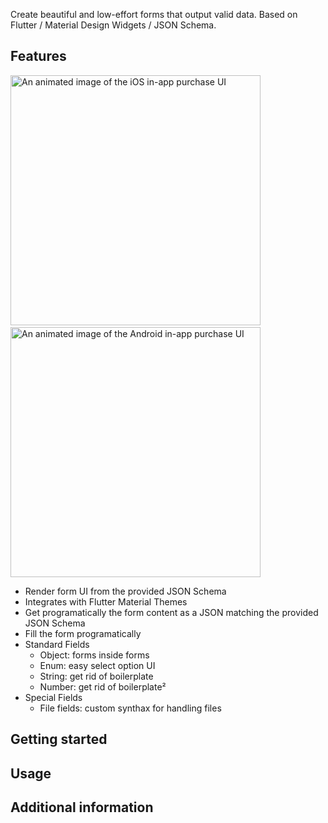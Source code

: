 Create beautiful and low-effort forms that output valid data.
Based on Flutter / Material Design Widgets / JSON Schema.

## Features

<p>
  <img src="https://github.com/flutter/plugins/blob/main/packages/in_app_purchase/in_app_purchase/doc/iap_ios.gif?raw=true"
    alt="An animated image of the iOS in-app purchase UI" height="400"/>
  &nbsp;&nbsp;&nbsp;&nbsp;
  <img src="https://github.com/flutter/plugins/blob/main/packages/in_app_purchase/in_app_purchase/doc/iap_android.gif?raw=true"
   alt="An animated image of the Android in-app purchase UI" height="400"/>
</p>

- Render form UI from the provided JSON Schema
- Integrates with Flutter Material Themes
- Get programatically the form content as a JSON matching the provided JSON Schema
- Fill the form programatically
- Standard Fields
	- Object: forms inside forms
	- Enum: easy select option UI
	- String: get rid of boilerplate
	- Number: get rid of boilerplate²
- Special Fields
	- File fields: custom synthax for handling files

<!-- TODO: List what your package can do. Maybe include images, gifs, or videos. -->

## Getting started

<!-- TODO: List prerequisites and provide or point to information on how to
start using the package. -->

## Usage

<!-- TODO: Include short and useful examples for package users. Add longer examples
to `/example` folder. 

```dart
const like = 'sample';
``` -->

## Additional information

<!-- TODO: Tell users more about the package: where to find more information, how to 
contribute to the package, how to file issues, what response they can expect 
from the package authors, and more. -->
